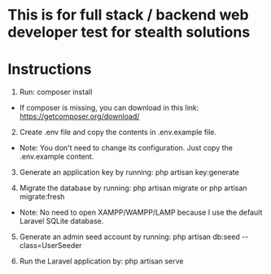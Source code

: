 # This is for full stack / backend web developer test for stealth solutions

# Instructions

1. Run: composer install

-   If composer is missing, you can download in this link: https://getcomposer.org/download/

2. Create .env file and copy the contents in .env.example file.

-   Note: You don't need to change its configuration. Just copy the .env.example content.

3. Generate an application key by running: php artisan key:generate

4. Migrate the database by running: php artisan migrate or php artisan migrate:fresh

-   Note: No need to open XAMPP/WAMPP/LAMP because I use the default Laravel SQLite database.

5. Generate an admin seed account by running: php artisan db:seed --class=UserSeeder

6. Run the Laravel application by: php artisan serve
